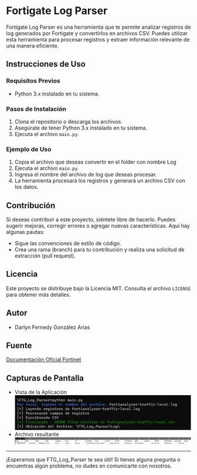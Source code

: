 # Fortigate Log Parser

Fortigate Log Parser es una herramienta que te permite analizar registros de log generados por Fortigate y convertirlos en archivos CSV. Puedes utilizar esta herramienta para procesar registros y extraer información relevante de una manera eficiente.

## Instrucciones de Uso

### Requisitos Previos
- Python 3.x instalado en tu sistema.

### Pasos de Instalación
1. Clona el repositorio o descarga los archivos.
2. Asegúrate de tener Python 3.x instalado en tu sistema.
3. Ejecuta el archivo `main.py`.

### Ejemplo de Uso
1. Copia el archivo que deseas convertir en el folder con nombre Log
2. Ejecuta el archivo `main.py`.
3. Ingresa el nombre del archivo de log que deseas procesar.
4. La herramienta procesará los registros y generará un archivo CSV con los datos.

## Contribución
Si deseas contribuir a este proyecto, siéntete libre de hacerlo. Puedes sugerir mejoras, corregir errores o agregar nuevas características. Aquí hay algunas pautas:
- Sigue las convenciones de estilo de código.
- Crea una rama (branch) para tu contribución y realiza una solicitud de extracción (pull request).

## Licencia
Este proyecto se distribuye bajo la Licencia MIT. Consulta el archivo `LICENSE` para obtener más detalles.

## Autor
- Darlyn Fernedy González Arias

## Fuente
[Documentación Oficial Fortinet](https://docs.fortinet.com/document/fortigate/6.2.15/cookbook/986892/sample-logs-by-log-type)

## Capturas de Pantalla
- Vista de la Aplicación
![Vista de la Aplicación](./Screenshoot/ScreenNo1.png)
- Archivo resultante
![Vista de la Aplicación](./Screenshoot/ScreenNo2.png)


---

¡Esperamos que FTG_Log_Parser te sea útil! Si tienes alguna pregunta o encuentras algún problema, no dudes en comunicarte con nosotros.

